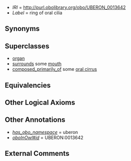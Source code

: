  * *IRI* = http://purl.obolibrary.org/obo/UBERON_0013642
 * *Label* = ring of oral cilia

## Synonyms


## Superclasses

 * [organ](../../UBERON/62/UBERON_0000062.md)
 * [surrounds](../../RO/21/RO_0002221.md) some [mouth](../../UBERON/65/UBERON_0000165.md)
 * [composed_primarily_of](../../UBREL/02/UBREL_0000002.md) some [oral cirrus](../../UBERON/73/UBERON_0012473.md)

## Equivalencies


## Other Logical Axioms


## Other Annotations

 * *[has_obo_namespace](../../ce/oboInOwl#hasOBONamespace.md)* = uberon
 * *[oboInOwl#id](../../id/oboInOwl#id.md)* = UBERON:0013642

## External Comments

